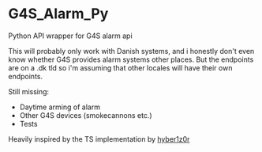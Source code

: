 # G4S_Alarm_Py
Python API wrapper for G4S alarm api

This will probably only work with Danish systems, and i honestly don't even know whether G4S provides alarm systems other places. But the endpoints are on a .dk tld so i'm assuming that other locales will have their own endpoints.

Still missing:
* Daytime arming of alarm
* Other G4S devices (smokecannons etc.)
* Tests

Heavily inspired by the TS implementation by [hyber1z0r](https://github.com/hyber1z0r/g4s)
